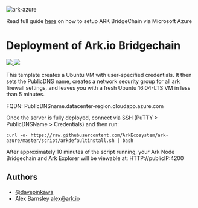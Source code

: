 ![ark-azure](https://cdn-images-1.medium.com/max/2000/1*s_lf5nHZbD9fKHb7OxLHXA.png)

Read full guide [here](https://blog.ark.io/ark-bridgechain-azure-guide-774f5fd63333) on how to setup ARK BridgeChain via Microsoft Azure

# Deployment of Ark.io Bridgechain

<a href="https://portal.azure.com/#create/Microsoft.Template/uri/https%3A%2F%2Fraw.githubusercontent.com%2Fdavepinkawa%2FArk-Azure%2Fmaster%2Fazuredeploy.json" target="_blank">
    <img src="http://azuredeploy.net/deploybutton.png"/>
</a>
<a href="http://armviz.io/#/?load=https%3A%2F%2Fraw.githubusercontent.com%2Fdavepinkawa%2Fazure-quickstart-templates%2Fmaster%2Fark-sidechain-on-ubuntu%2Fazuredeploy.json" target="_blank">
    <img src="http://armviz.io/visualizebutton.png"/>
</a>

<p>This template creates a Ubuntu VM with user-specified credentials. It then sets the PublicDNS name, creates a network security group for all ark firewall settings, and leaves you with a fresh Ubuntu 16.04-LTS VM in less than 5 minutes.</p>
<p>FQDN:  PublicDNSname.datacenter-region.cloudapp.azure.com</p>
<p>Once the server is fully deployed, connect via SSH (PuTTY > PublicDNSName > Credentials) and then run: <p> 
<code>curl -o- https://raw.githubusercontent.com/ArkEcosystem/ark-azure/master/script/arkdefaultinstall.sh | bash </code>
<p> After approximately 10 minutes of the script running, your Ark Node Bridgechain and Ark Explorer will be viewable at:  HTTP://publicIP:4200 </p>

## Authors
- [@davepinkawa](https://github.com/davepinkawa)
- Alex Barnsley <alex@ark.io>
